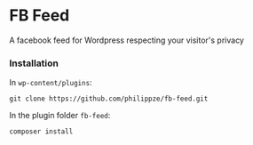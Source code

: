 # FB Feed

A facebook feed for Wordpress respecting your visitor's privacy

### Installation

In `wp-content/plugins`:
```shell script
git clone https://github.com/philippze/fb-feed.git
```

In the plugin folder `fb-feed`:
```shell script
composer install
```
